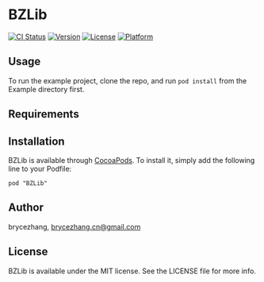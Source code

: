 # BZLib

[![CI Status](http://img.shields.io/travis/brycezhang/BZLib.svg?style=flat)](https://travis-ci.org/brycezhang/BZLib)
[![Version](https://img.shields.io/cocoapods/v/BZLib.svg?style=flat)](http://cocoadocs.org/docsets/BZLib)
[![License](https://img.shields.io/cocoapods/l/BZLib.svg?style=flat)](http://cocoadocs.org/docsets/BZLib)
[![Platform](https://img.shields.io/cocoapods/p/BZLib.svg?style=flat)](http://cocoadocs.org/docsets/BZLib)

## Usage

To run the example project, clone the repo, and run `pod install` from the Example directory first.

## Requirements

## Installation

BZLib is available through [CocoaPods](http://cocoapods.org). To install
it, simply add the following line to your Podfile:

    pod "BZLib"

## Author

brycezhang, brycezhang.cn@gmail.com

## License

BZLib is available under the MIT license. See the LICENSE file for more info.

